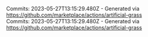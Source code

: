 Commits: 2023-05-27T13:15:29.480Z - Generated via https://github.com/marketplace/actions/artificial-grass
<br>
Commits: 2023-05-27T13:15:29.480Z - Generated via https://github.com/marketplace/actions/artificial-grass
<br>
